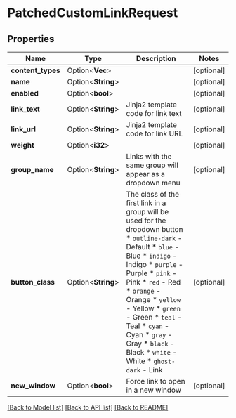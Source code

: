 # PatchedCustomLinkRequest

## Properties

Name | Type | Description | Notes
------------ | ------------- | ------------- | -------------
**content_types** | Option<**Vec<String>**> |  | [optional]
**name** | Option<**String**> |  | [optional]
**enabled** | Option<**bool**> |  | [optional]
**link_text** | Option<**String**> | Jinja2 template code for link text | [optional]
**link_url** | Option<**String**> | Jinja2 template code for link URL | [optional]
**weight** | Option<**i32**> |  | [optional]
**group_name** | Option<**String**> | Links with the same group will appear as a dropdown menu | [optional]
**button_class** | Option<**String**> | The class of the first link in a group will be used for the dropdown button  * `outline-dark` - Default * `blue` - Blue * `indigo` - Indigo * `purple` - Purple * `pink` - Pink * `red` - Red * `orange` - Orange * `yellow` - Yellow * `green` - Green * `teal` - Teal * `cyan` - Cyan * `gray` - Gray * `black` - Black * `white` - White * `ghost-dark` - Link | [optional]
**new_window** | Option<**bool**> | Force link to open in a new window | [optional]

[[Back to Model list]](../README.md#documentation-for-models) [[Back to API list]](../README.md#documentation-for-api-endpoints) [[Back to README]](../README.md)


